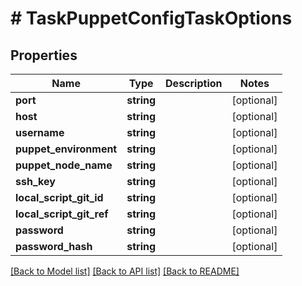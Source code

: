 # # TaskPuppetConfigTaskOptions

## Properties

Name | Type | Description | Notes
------------ | ------------- | ------------- | -------------
**port** | **string** |  | [optional]
**host** | **string** |  | [optional]
**username** | **string** |  | [optional]
**puppet_environment** | **string** |  | [optional]
**puppet_node_name** | **string** |  | [optional]
**ssh_key** | **string** |  | [optional]
**local_script_git_id** | **string** |  | [optional]
**local_script_git_ref** | **string** |  | [optional]
**password** | **string** |  | [optional]
**password_hash** | **string** |  | [optional]

[[Back to Model list]](../../README.md#models) [[Back to API list]](../../README.md#endpoints) [[Back to README]](../../README.md)
